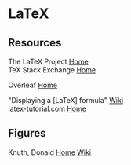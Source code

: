 # LaTeX

## Resources

The LaTeX Project [Home](https://www.latex-project.org)<br>
TeX Stack Exchange [Home](https://tex.stackexchange.com)<br>

Overleaf [Home](https://www.overleaf.com)<br>

"Displaying a [LaTeX] formula" [Wiki](https://en.wikipedia.org/wiki/Help:Displaying_a_formula)<br>
latex-tutorial.com [Home](https://latex-tutorial.com/tutorials/)

## Figures

Knuth, Donald [Home](https://www-cs-faculty.stanford.edu/~knuth/) [Wiki](https://en.wikipedia.org/wiki/Donald_Knuth)<br>
